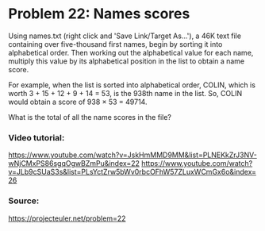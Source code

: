 # Problem 22: Names scores

Using names.txt (right click and 'Save Link/Target As...'), a 46K text file containing over five-thousand first names, begin by sorting it into alphabetical order. Then working out the alphabetical value for each name, multiply this value by its alphabetical position in the list to obtain a name score.

For example, when the list is sorted into alphabetical order, COLIN, which is worth 3 + 15 + 12 + 9 + 14 = 53, is the 938th name in the list. So, COLIN would obtain a score of 938 × 53 = 49714.

What is the total of all the name scores in the file?

### Video tutorial: 
https://www.youtube.com/watch?v=JskHmMMD9MM&list=PLNEKkZrJ3NV-wNjCMxPS86sgqOgwBZmPu&index=22
https://www.youtube.com/watch?v=JLb9cSUaS3s&list=PLsYctZrw5bWv0rbcOFhW57ZLuxWCmGx6o&index=26

### Source:
https://projecteuler.net/problem=22

